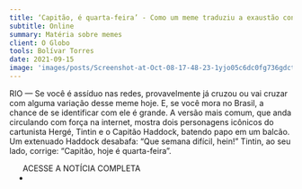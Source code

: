 ```yaml
---
title: ‘Capitão, é quarta-feira’ - Como um meme traduziu a exaustão contemporânea
subtitle: Online
summary: Matéria sobre memes
client: O Globo
tools: Bolívar Torres
date: 2021-09-15
image: 'images/posts/Screenshot-at-Oct-08-17-48-23-1yjo05c6dc0fg736gdctgk232ybqm4i5dvr7hq4qjyp0.png'
---
```


RIO —  Se você é assíduo nas redes, provavelmente já cruzou ou vai cruzar com alguma variação desse meme hoje. E, se você mora no Brasil, a chance de se identificar com ele é grande. A versão mais comum, que anda circulando com força na internet, mostra dois personagens icônicos do cartunista Hergé, Tintin e o Capitão Haddock, batendo papo em um balcão. Um extenuado Haddock desabafa: “Que semana difícil, hein!” Tintin, ao seu lado, corrige: “Capitão, hoje é quarta-feira”.    

<div class="post__share"><ul class="share__list list-reset">ACESSE A NOTÍCIA COMPLETA<li class="share__item" style="margin-left: 10px"><a class="share__link share__facebook" style="background: #fa5657" href="https://oglobo.globo.com/cultura/capitao-quarta-feira-como-um-meme-traduziu-exaustao-contemporanea-25197474 
onclick=window.open(this.href, 'pop-up', 'left=20,top=20,width=500,height=500,toolbar=1,resizable=0'); return false;" title="Link" rel="nofollow"><i class="fa-solid fa-link"></i></a></li></ul></div>
<!-- <div class="gallery-box"><div class="gallery"><img src="/clipping/images/example-1.jpg" loading="lazy" alt="Project"><img src="/clipping/images/example-2.jpg" loading="lazy" alt="Project"></div><em>Gallery / <a href="https://www.freepik.com/" target="_blank">Freepic</a></em></div> -->
